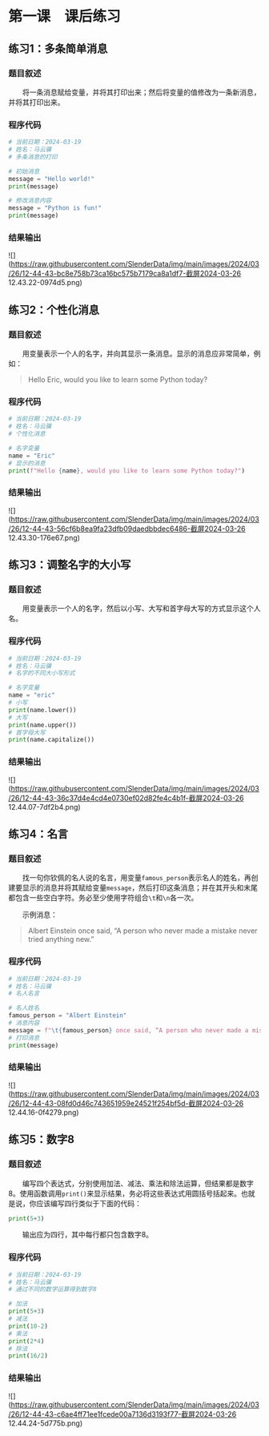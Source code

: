 # 第一课&emsp;课后练习

## 练习1：多条简单消息

### 题目叙述

&emsp;&emsp;将一条消息赋给变量，并将其打印出来；然后将变量的值修改为一条新消息，并将其打印出来。

### 程序代码

```python
# 当前日期：2024-03-19
# 姓名：马云骥
# 多条消息的打印

# 初始消息
message = "Hello world!"
print(message)

# 修改消息内容
message = "Python is fun!"
print(message)

```

### 结果输出

![](https://raw.githubusercontent.com/SlenderData/img/main/images/2024/03/26/12-44-43-bc8e758b73ca16bc575b7179ca8a1df7-截屏2024-03-26 12.43.22-0974d5.png)

## 练习2：个性化消息

### 题目叙述

&emsp;&emsp;用变量表示一个人的名字，并向其显示一条消息。显示的消息应非常简单，例如：

> Hello Eric, would you like to learn some Python today?

### 程序代码

```python
# 当前日期：2024-03-19
# 姓名：马云骥
# 个性化消息

# 名字变量
name = "Eric"
# 显示的消息
print(f"Hello {name}, would you like to learn some Python today?")

```

### 结果输出

![](https://raw.githubusercontent.com/SlenderData/img/main/images/2024/03/26/12-44-43-56cf6b8ea9fa23dfb09daedbbdec6486-截屏2024-03-26 12.43.30-176e67.png)

## 练习3：调整名字的大小写

### 题目叙述

&emsp;&emsp;用变量表示一个人的名字，然后以小写、大写和首字母大写的方式显示这个人名。

### 程序代码

```python
# 当前日期：2024-03-19
# 姓名：马云骥
# 名字的不同大小写形式

# 名字变量
name = "eric"
# 小写
print(name.lower())
# 大写
print(name.upper())
# 首字母大写
print(name.capitalize())

```

### 结果输出

![](https://raw.githubusercontent.com/SlenderData/img/main/images/2024/03/26/12-44-43-36c37d4e4cd4e0730ef02d82fe4c4b1f-截屏2024-03-26 12.44.07-7df2b4.png)

## 练习4：名言

### 题目叙述

&emsp;&emsp;找一句你钦佩的名人说的名言，用变量`famous_person`表示名人的姓名，再创建要显示的消息并将其赋给变量`message`，然后打印这条消息；并在其开头和末尾都包含一些空白字符。务必至少使用字符组合`\t`和`\n`各一次。

&emsp;&emsp;示例消息：

> Albert Einstein once said, “A person who never made a mistake never tried anything new.”

### 程序代码

```python
# 当前日期：2024-03-19
# 姓名：马云骥
# 名人名言

# 名人姓名
famous_person = "Albert Einstein"
# 消息内容
message = f"\t{famous_person} once said, “A person who never made a mistake\nnever tried anything new.”"
# 打印消息
print(message)

```

### 结果输出

![](https://raw.githubusercontent.com/SlenderData/img/main/images/2024/03/26/12-44-43-08fd0d46c743651959e24521f254bf5d-截屏2024-03-26 12.44.16-0f4279.png)

## 练习5：数字8

### 题目叙述

&emsp;&emsp;编写四个表达式，分别使用加法、减法、乘法和除法运算，但结果都是数字8。使用函数调用`print()`来显示结果，务必将这些表达式用圆括号括起来。也就是说，你应该编写四行类似于下面的代码：

```python
print(5+3)
```

&emsp;&emsp;输出应为四行，其中每行都只包含数字8。

### 程序代码

```python
# 当前日期：2024-03-19
# 姓名：马云骥
# 通过不同的数学运算得到数字8

# 加法
print(5+3)
# 减法
print(10-2)
# 乘法
print(2*4)
# 除法
print(16/2)

```

### 结果输出

![](https://raw.githubusercontent.com/SlenderData/img/main/images/2024/03/26/12-44-43-c6ae4ff71ee1fcede00a7136d3193f77-截屏2024-03-26 12.44.24-5d775b.png)